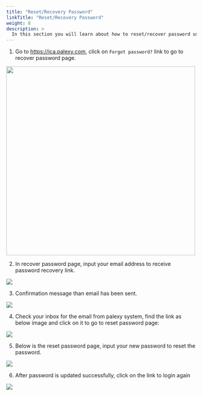 ```yaml
---
title: "Reset/Recovery Password"
linkTitle: "Reset/Recovery Password"
weight: 8
description: >
  In this section you will learn about how to reset/recover password using your email address.
---
```


1. Go to https://ica.palexy.com, click on `Forgot password?` link to go to recover password page.
<img width="500" src="https://storage.googleapis.com/palexy-static-files/documents/forgot_password/forgot_password_link.png"/>

2. In recover password page, input your email address to receive password recovery link.
<img src="https://storage.googleapis.com/palexy-static-files/documents/forgot_password/forgot_password_input_email.png"/>

3. Confirmation message than email has been sent.
<img src="https://storage.googleapis.com/palexy-static-files/documents/forgot_password/forgot_password_confirmation_sent_email.png"/>

4. Check your inbox for the email from palexy system, find the link as below image and click on it to go to reset password page:
<img src="https://storage.googleapis.com/palexy-static-files/documents/forgot_password/forgot_password_email.png"/>

5. Below is the reset password page, input your new password to reset the password.
<img src="https://storage.googleapis.com/palexy-static-files/documents/forgot_password/forgot_password_reset_password_page.png"/>

6. After password is updated successfully, click on the link to login again
<img src="https://storage.googleapis.com/palexy-static-files/documents/forgot_password/forgot_password_confirm_password_change.png"/>







